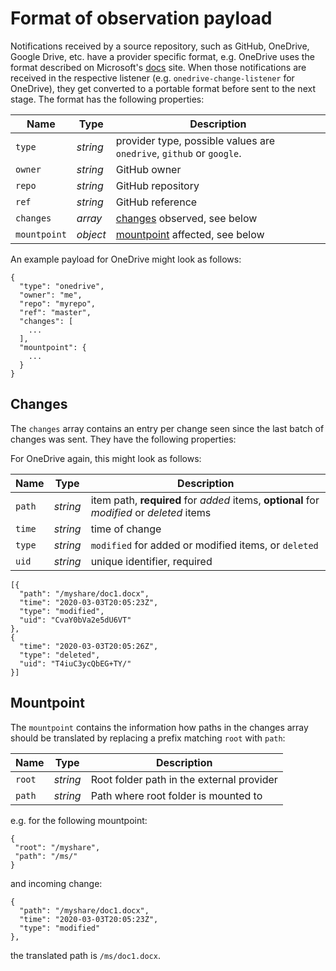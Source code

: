 # Format of observation payload

Notifications received by a source repository, such as GitHub, OneDrive, Google Drive, etc. have a provider specific format, e.g. OneDrive uses the format described on Microsoft's [docs](https://docs.microsoft.com/en-us/graph/api/driveitem-delta?view=graph-rest-1.0&tabs=http) site. When those notifications are received in the respective listener (e.g. `onedrive-change-listener` for OneDrive), they get converted to a portable format before sent to the next stage. The format
has the following properties:

| Name | Type | Description |
|------|------|-------------|
| `type` | _string_ | provider type, possible values are `onedrive`, `github` or `google`. |
| `owner` | _string_ | GitHub owner |
| `repo` | _string_ | GitHub repository |
| `ref` | _string_ | GitHub reference |
| `changes` | _array_ | [changes](#changes) observed, see below |
| `mountpoint` | _object_ | [mountpoint](#mountpoint) affected, see below |

An example payload for OneDrive might look as follows:

```
{
  "type": "onedrive",
  "owner": "me",
  "repo": "myrepo",
  "ref": "master",
  "changes": [
    ...
  ],
  "mountpoint": {
    ...
  }
}
```

## Changes

The `changes` array contains an entry per change seen since the last batch of changes was sent. They have the following properties:

For OneDrive again, this might look as follows:

| Name | Type | Description |
|------|------|-------------|
| `path` | _string_ | item path, **required** for _added_ items, **optional** for _modified_ or _deleted_ items |
| `time` | _string_ | time of change |
| `type` | _string_ | `modified` for added or modified items, or `deleted` |
| `uid`  | _string_ | unique identifier, required |

```
[{
  "path": "/myshare/doc1.docx",
  "time": "2020-03-03T20:05:23Z",
  "type": "modified",
  "uid": "CvaY0bVa2e5dU6VT"
},
{
  "time": "2020-03-03T20:05:26Z",
  "type": "deleted",
  "uid": "T4iuC3ycQbEG+TY/"
}]
```

## Mountpoint

The `mountpoint` contains the information how paths in the changes array should be translated by replacing a prefix matching `root` with `path`:

| Name | Type | Description |
|------|------|-------------|
| `root` | _string_ | Root folder path in the external provider |
| `path` | _string_ | Path where root folder is mounted to |


 e.g. for the following mountpoint:
 ```
{
  "root": "/myshare",
  "path": "/ms/"
}
```
and incoming change:

```
{
  "path": "/myshare/doc1.docx",
  "time": "2020-03-03T20:05:23Z",
  "type": "modified"
},
```
the translated path is `/ms/doc1.docx`.